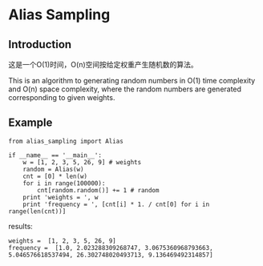 # Alias Sampling
## Introduction
这是一个O(1)时间，O(n)空间按给定权重产生随机数的算法。

This is an algorithm to generating random numbers in O(1) time complexity and O(n) space complexity, where the random numbers are generated corresponding to given weights.
## Example
```
from alias_sampling import Alias

if __name__ == '__main__':
    w = [1, 2, 3, 5, 26, 9] # weights
    random = Alias(w)
    cnt = [0] * len(w)
    for i in range(100000):
        cnt[random.random()] += 1 # random
    print 'weights = ', w
    print 'frequency = ', [cnt[i] * 1. / cnt[0] for i in range(len(cnt))]
```

results:

```
weights =  [1, 2, 3, 5, 26, 9]
frequency =  [1.0, 2.023288309268747, 3.0675360968793663, 5.046576618537494, 26.302748020493713, 9.136469492314857]

```
